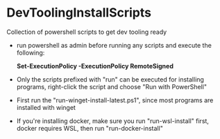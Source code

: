 # DevToolingInstallScripts
Collection of powershell scripts to get dev tooling ready

- run powershell as admin before running any scripts and execute the following:
  
	**Set-ExecutionPolicy -ExecutionPolicy RemoteSigned**

- Only the scripts prefixed with "run" can be executed for installing programs, right-click the script and choose "Run with PowerShell"

- First run the "run-winget-install-latest.ps1", since most programs are installed with winget

- If you're installing docker, make sure you run "run-wsl-install" first, docker requires WSL, then run "run-docker-install"
